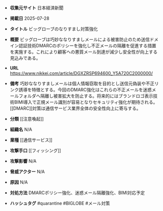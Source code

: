 - **収集元サイト**
日本経済新聞

- **掲載日**
2025-07-28

- **タイトル**
ビッグローブのなりすまし対策強化

- **概要**
ビッグローブは巧妙ななりすましメールによる被害防止のため送信ドメイン認証技術DMARCのポリシーを強化し不正メールの隔離を促進する措置を実施する。これにより顧客への悪質メール到達が減少し安全性が向上する見込みである。

- **URL**
https://www.nikkei.com/article/DGXZRSP694600_Y5A720C2000000/

- **備考**
巧妙ななりすましメールは個人情報窃取を目的とし送信元偽装や不正リンク誘導を特徴とする。今回のDMARC強化はこれらの不正メールを迷惑メールフォルダへ隔離し被害拡大を防止する。将来的にはブランドロゴ表示技術BIMI導入で正規メール識別が容易となりセキュリティ強化が期待される。[[DMARC]]対策は通信サービス業界全体の安全性向上に寄与する。

- **分類**
[[注意喚起]]

- **組織名**
N/A

- **業種**
[[通信サービス]]

- **攻撃手口**
[[フィッシング]]

- **攻撃影響**
N/A

- **脅威アクター**
N/A

- **原因**
N/A

- **対処方法**
DMARCポリシー強化、迷惑メール隔離強化、BIMI対応予定

- **ハッシュタグ**
#quarantine #BIGLOBE #メール対策
